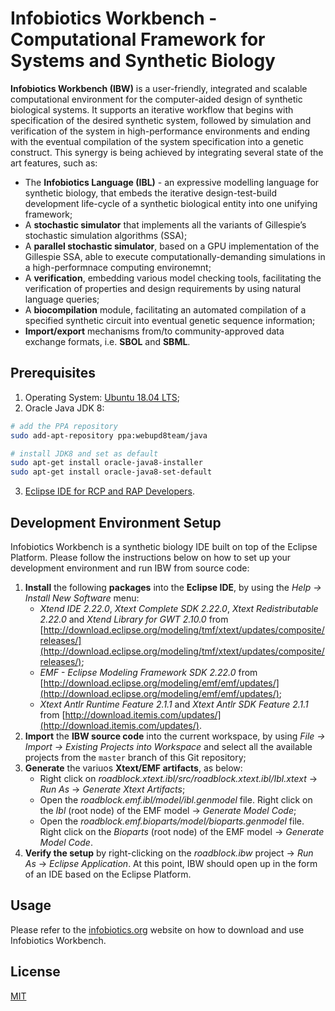 # Infobiotics Workbench - Computational Framework for Systems and Synthetic Biology

**Infobiotics Workbench (IBW)** is a user-friendly, integrated and scalable computational environment for the computer-aided design of synthetic biological systems. 
It supports an iterative workflow that begins with specification of the desired synthetic system, followed by simulation and verification of the system in high-performance environments and ending with the eventual compilation of the system specification into a genetic construct. 
This synergy is being achieved by integrating several state of the art features, such as:
- The **Infobiotics Language (IBL)** - an expressive modelling language for synthetic biology, that embeds the iterative design-test-build development life-cycle of a synthetic biological entity into one unifying framework;
- A **stochastic simulator** that implements all the variants of Gillespie’s stochastic simulation algorithms (SSA);
- A **parallel stochastic simulator**, based on a GPU implementation of the Gillespie SSA, able to execute computationally-demanding simulations in a high-performnace computing environemnt;
- A **verification**, embedding various model checking tools, facilitating the verification of properties and design requirements by using natural language queries;
- A **biocompilation** module, facilitating an automated compilation of a specified synthetic circuit into eventual genetic sequence information;
- **Import/export** mechanisms from/to community-approved data exchange formats, i.e. **SBOL** and **SBML**.

## Prerequisites

1. Operating System: [Ubuntu 18.04 LTS](https://releases.ubuntu.com/18.04.5/);
2. Oracle Java JDK 8: 
```sh
# add the PPA repository
sudo add-apt-repository ppa:webupd8team/java

# install JDK8 and set as default
sudo apt-get install oracle-java8-installer
sudo apt-get install oracle-java8-set-default
```
3. [Eclipse IDE for RCP and RAP Developers](https://www.eclipse.org/downloads/packages/release/2020-06/r/eclipse-ide-rcp-and-rap-developers).

## Development Environment Setup
Infobiotics Workbench is a synthetic biology IDE built on top of the Eclipse Platform. Please follow the instructions below on how to set up your development environment and run IBW from source code:
1. **Install** the following **packages** into the **Eclipse IDE**, by using the *Help -> Install New Software* menu:
   - *Xtend IDE 2.22.0*, *Xtext Complete SDK 2.22.0*, *Xtext Redistributable 2.22.0* and *Xtend Library for GWT 2.10.0* from [http://download.eclipse.org/modeling/tmf/xtext/updates/composite/releases/](http://download.eclipse.org/modeling/tmf/xtext/updates/composite/releases/);
   - *EMF - Eclipse Modeling Framework SDK 2.22.0* from [http://download.eclipse.org/modeling/emf/emf/updates/](http://download.eclipse.org/modeling/emf/emf/updates/);
   - *Xtext Antlr Runtime Feature 2.1.1* and *Xtext Antlr SDK Feature 2.1.1* from [http://download.itemis.com/updates/](http://download.itemis.com/updates/).
2. **Import** the **IBW source code** into the current workspace, by using *File -> Import -> Existing Projects into Workspace* and select all the available projects from the `master` branch of this Git repository;
3. **Generate** the variuos **Xtext/EMF artifacts**, as below:
   - Right click on *roadblock.xtext.ibl/src/roadblock.xtext.ibl/Ibl.xtext* -> *Run As* -> *Generate Xtext Artifacts*;
   - Open the *roadblock.emf.ibl/model/ibl.genmodel* file. Right click on the *Ibl* (root node) of the EMF model -> *Generate Model Code*;
   - Open the *roadblock.emf.bioparts/model/bioparts.genmodel* file. Right click on the *Bioparts* (root node) of the EMF model -> *Generate Model Code*.
4. **Verify the setup** by right-clicking on the *roadblock.ibw* project -> *Run As* -> *Eclipse Application*. At this point, IBW should open up in the form of an IDE based on the Eclipse Platform.


## Usage
Please refer to the [infobiotics.org](http://infobiotics.org/) website on how to download and use Infobiotics Workbench.

## License
[MIT](LICENSE)
